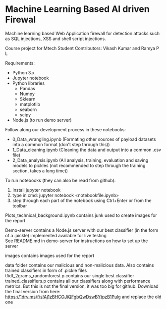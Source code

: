 # Machine Learning Based AI driven Firewal

Machine learning based Web Application firewall for detection attacks such as SQL injections, XSS and shell script injections. 

Course project for Mtech Student
Contributors: Vikash Kumar and Ramya P L

Requirements:
 - Python 3.x
 - Jupyter notebook
 - Python libraries
   * Pandas
   * Numpy
   * Sklearn
   * matplotlib
   * seaborn
   * scipy
 - Node.js (to run demo server)

Follow along our development process in these notebooks:
 - 0_Data_wrangling.ipynb	(Formating other sources of payload datasets into a common format (don't step through this))
 - 1_Data_cleaning.ipynb	(Cleaning the data and output into a common .csv file)
 - 2_Data_analysis.ipynb (All analysis, training, evaluation and saving models to pickles (not recommended to step through the training section, takes a long time))
 
 To run notebooks (they can also be read from github):
 1. Install jupyter notebook
 2. type in cmd: jupyter notebook <notebookfile.ipynb>
 3. step through each part of the notebook using Ctrl+Enter or from the toolbar
 
 
 Plots_technical_background.ipynb contains junk used to create images for the report  
   
 Demo-server contains a Node.js server with our best classifier (in the form of a .pickle) implemented available for live testing  
 See README.md in demo-server for instructions on how to set up the server  
   
 images contains images used for the report
 
 data folder contains our malicious and non-malicious data. Also contains trained classifiers in form of .pickle files  
 tfidf_2grams_randomforest.p contains our single best classifier  
 trained_classifiers.p contains all our classifiers along with performance metrics. But this is not the final version, it was too big for github. Download the final version from here: https://1drv.ms/f/s!Aj1zBHCOJiQFgbQwDswBYtpzB1Pulg and replace the old one
